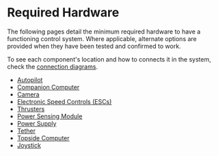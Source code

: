 # Required Hardware

The following pages detail the minimum required hardware to have a functioning control system. Where applicable, alternate options are provided when they have been tested and confirmed to work. 

To see each component's location and how to connects it in the system, check the [connection diagrams](/introduction/hardware-options/connection-diagrams.md).

* [Autopilot](/introduction/hardware-options/required-hardware/autopilot.md)
* [Companion Computer](/introduction/hardware-options/required-hardware/companion-computer.md)
* [Camera](/introduction/hardware-options/required-hardware/camera.md)
* [Electronic Speed Controls (ESCs)](/introduction/hardware-options/required-hardware/escs.md)
* [Thrusters](/introduction/hardware-options/required-hardware/thrusters.md)
* [Power Sensing Module](/introduction/hardware-options/required-hardware/power-sensing-module.md)
* [Power Supply](/introduction/hardware-options/required-hardware/power-supply.md)
* [Tether](/introduction/hardware-options/required-hardware/tether.md)
* [Topside Computer](/introduction/hardware-options/required-hardware/topside-computer.md)
* [Joystick](/introduction/hardware-options/required-hardware/joystick.md)
